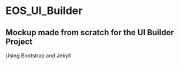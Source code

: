 # EOS_UI_Builder
## Mockup made from scratch for the UI Builder Project
Using Bootstrap and Jekyll 
